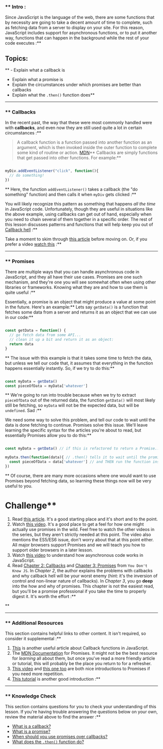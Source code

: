 ### ** Intro :
>
Since JavaScript is the language of the web, there are some functions that by necessity are going to take a decent amount of time to complete, such as fetching data from a server to display on your site.  For this reason, JavaScript includes support for asynchronous functions, or to put it another way, functions that can happen in the background while the rest of your code executes :**

## Topics:
**  - Explain what a callback is
 - Explain what a promise is
 - Explain the circumstances under which promises are better than callbacks
 - Explain what the `.then()` function does** 

---


### ** Callbacks
In the recent past, the way that these were most commonly handled were with __callbacks__, and even now they are still used quite a lot in certain circumstances :**

> A callback function is a function passed into another function as an argument, which is then invoked inside the outer function to complete some kind of routine or action. [MDN](https://developer.mozilla.org/en-US/docs/Glossary/Callback_function)** Callbacks are simply functions that get passed into other functions. For example:** 
```js

myDiv.addEventListener("click", function(){
  // do something!
})
```
** Here, the function `addEventListener()` takes a callback (the "do something" function) and then calls it when `myDiv` gets clicked :**

You will likely recognize this pattern as something that happens _all the time_ in JavaScript code.  Unfortunately, though they are useful in situations like the above example, using callbacks can get out of hand, especially when you need to chain several of them together in a specific order.  The rest of this lesson discusses patterns and functions that will help keep you out of [Callback hell](http://callbackhell.com/) :**

Take a moment to skim through [this article](https://github.com/maxogden/art-of-node#callbacks) before moving on.  Or, if you prefer a video [watch this](https://www.youtube.com/watch?v=QRq2zMHlBz4) :**



---


### ** Promises
There are multiple ways that you can handle asynchronous code in JavaScript, and they all have their use cases.  Promises are one such mechanism, and they're one you will see somewhat often when using other libraries or frameworks.  Knowing what they are and how to use them is quite useful :**

Essentially, a promise is an object that might produce a value at some point in the future.  Here's an example:** Lets say `getData()` is a function that fetches some data from a server and returns it as an object that we can use in our code:** 
```js

const getData = function() {
  // go fetch data from some API...
  // clean it up a bit and return it as an object:
  return data
}
```
** The issue with this example is that it takes some time to fetch the data, but unless we tell our code that, it assumes that everything in the function happens essentially instantly.  So, if we try to do this:** 
```js

const myData = getData()
const pieceOfData = myData['whatever']
```
** We're going to run into trouble because when we try to extract `pieceOfData` out of the returned data, the function `getData()` will most likely still be fetching, so `myData` will not be the expected data, but will be `undefined`.  Sad :**

We need some way to solve this problem, and tell our code to wait until the data is done fetching to continue.  Promises solve this issue.  We'll leave learning the specific syntax for the articles you're about to read, but essentially Promises allow you to do this:** 
```js

const myData = getData() // if this is refactored to return a Promise.. :**

myData.then(function(data){ // .then() tells it to wait until the promise is resolved
  const pieceOfData = data['whatever'] // and THEN run the function inside
})
```
** Of course, there are many more occasions where one would want to use Promises beyond fetching data, so learning these things now will be very useful to you.
# Challenge** <div class="lesson-content__panel" markdown="1">
1. Read [this article](https://davidwalsh.name/promises). It's a good starting place and it's short and to the point.
2. Watch [this video](https://www.youtube.com/watch?v=2d7s3spWAzo).  It's a good place to get a feel for how one might actually use promises in the wild. Feel free to watch the other videos in the series, but they aren't strictly needed at this point.  The video also mentions the ES5/ES6 issue, don't worry about that at this point either.  All major browsers support Promises and we will teach you how to support older browsers in a later lesson.
3. Watch [this video](https://www.youtube.com/watch?v=8aGhZQkoFbQ) to understand how asynchronous code works in JavaScript.
4. Read [Chapter 2: Callbacks](https://github.com/getify/You-Dont-Know-JS/blob/1st-ed/async%20%26%20performance/ch2.md) and [Chapter 3: Promises](https://github.com/getify/You-Dont-Know-JS/blob/1st-ed/async%20%26%20performance/ch3.md) from `You Don't Know JS`. In _Chapter 2_, the author explains the problems with callbacks and why callback hell will be your worst enemy (hint: it's the inversion of control and non-linear nature of callbacks). In _Chapter 3_, you go __deep__ into the how and why of promises. This chapter is not the easiest read, but you'll be a promise professional if you take the time to properly digest it.  It's worth the effort :**

</div>** 

---


### ** Additional Resources
This section contains helpful links to other content. It isn't required, so consider it supplemental :**

1. [This](https://www.sitepoint.com/demystifying-javascript-closures-callbacks-iifes/) is another useful article about Callback functions in JavaScript.
2. The [MDN Documentation](https://developer.mozilla.org/en-US/docs/Web/JavaScript/Reference/Global_Objects/Promise) for Promises.  It might not be the best resource for _learning_ all about them, but once you've read a more friendly article or tutorial, this will probably be the place you return to for a refresher.
3. [This video](https://www.youtube.com/watch?v=vQ3MoXnKfuQ) and [this one too](https://www.youtube.com/watch?v=yswb4SkDoj0) are both nice introductions to Promises if you need more repetition.
4. [This tutorial](https://scotch.io/tutorials/javascript-promises-for-dummies) is another good introduction :**



---


### ** Knowledge Check
This section contains questions for you to check your understanding of this lesson. If you're having trouble answering the questions below on your own, review the material above to find the answer :**

 - <a class="knowledge-check-link" href="https://developer.mozilla.org/en-US/docs/Glossary/Callback_function">What is a callback?</a>
 - <a class="knowledge-check-link" href="#promises">What is a promise?</a>
 - <a class="knowledge-check-link" href="http://callbackhell.com/">When should you use promises over callbacks?</a>
 - <a class="knowledge-check-link" href="https://davidwalsh.name/promises">What does the `.then()` function do?</a>
